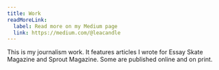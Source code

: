 ```yaml
---
title: Work
readMoreLink:
  label: Read more on my Medium page
  link: https://medium.com/@leacandle
---
```

This is my journalism work. It features articles I wrote for Essay Skate Magazine and Sprout Magazine. Some are published online and on print.